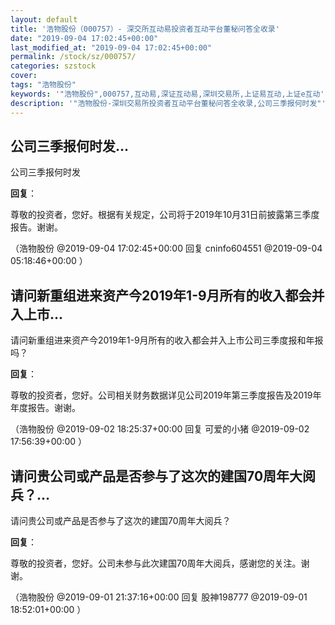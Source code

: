 ```yaml
---
layout: default
title: '浩物股份（000757）- 深交所互动易投资者互动平台董秘问答全收录'
date: "2019-09-04 17:02:45+00:00"
last_modified_at: "2019-09-04 17:02:45+00:00"
permalink: /stock/sz/000757/
categories: szstock
cover: 
tags: "浩物股份"
keywords: '"浩物股份",000757,互动易,深证互动易,深圳交易所,上证易互动,上证e互动'
description: '"浩物股份-深圳交易所投资者互动平台董秘问答全收录,公司三季报何时发"'
---
```


## 公司三季报何时发...

公司三季报何时发

**回复**：

尊敬的投资者，您好。根据有关规定，公司将于2019年10月31日前披露第三季度报告。谢谢。 

（浩物股份  @2019-09-04 17:02:45+00:00 回复 cninfo604551  @2019-09-04 05:18:46+00:00 ）

## 请问新重组进来资产今2019年1-9月所有的收入都会并入上市...

请问新重组进来资产今2019年1-9月所有的收入都会并入上市公司三季度报和年报吗？

**回复**：

尊敬的投资者，您好。公司相关财务数据详见公司2019年第三季度报告及2019年年度报告。谢谢。 

（浩物股份  @2019-09-02 18:25:37+00:00 回复 可爱的小猪  @2019-09-02 17:56:39+00:00 ）

## 请问贵公司或产品是否参与了这次的建国70周年大阅兵？...

请问贵公司或产品是否参与了这次的建国70周年大阅兵？

**回复**：

尊敬的投资者，您好。公司未参与此次建国70周年大阅兵，感谢您的关注。谢谢。 

（浩物股份  @2019-09-01 21:37:16+00:00 回复 股神198777  @2019-09-01 18:52:01+00:00 ）

